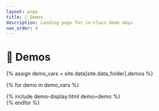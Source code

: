 ```yaml
---
layout: page
title: 💃 Demos
description: Landing page for in-class demo days.
nav_order: 4
---
```


# 💃 Demos

{% assign demo_vars = site.data[site.data_folder].demos %}

{% for demo in demo_vars %}
<div class="demos-section">
  {% include demo-display.html demo=demo %}
</div>
{% endfor %}


<!-- 
## 1. [Linear Regression]({{ site.baseurl }}/demos/1_linear_regression)
This is a simple demo showing how loss and the function you are trying to learn with linear regression work together.
Recently rebuilt in javascript... but I first built this in python within a jupyter notebook. You can download my notebook [here](https://ucsd.s3.us-west-2.amazonaws.com/dsc40a/demos/demo_01.ipynb) to dive deeepr.

## 2. [Loss Surface Navigation]({{ site.baseurl }}/demos/2_loss_surfaces)
This demo shows how gradient descent moves through various loss surfaces in 3d and 2d contour maps. It also let's you compare adam to plain gradient descent!

## 3. [Interaction Terms - WIP]({{ site.baseurl }}#)
This demo shows how gradient descent moves through various loss surfaces in 3d and 2d contour maps. It also let's you compare adam to plain gradient descent!

## 4. [Kmeans Clustering Demo]({{ site.baseurl }}/demos/4_kmeans_clustering)
Check out how Kmeans Clustering works!


<!-- https://ucsd.s3.us-west-2.amazonaws.com/dsc40a/demos/demo_02.ipynb -->
<!-- https://ucsd.s3.us-west-2.amazonaws.com/dsc40a/demos/demo_03.ipynb -->
<!-- https://ucsd.s3.us-west-2.amazonaws.com/dsc40a/demos/demo_04.ipynb -->